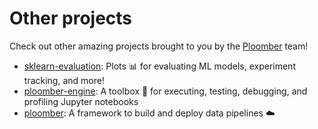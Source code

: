 # Other projects

Check out other amazing projects brought to you by the [Ploomber](https://ploomber.io/) team!

- [sklearn-evaluation](https://github.com/ploomber/sklearn-evaluation): Plots 📊 for evaluating ML models, experiment tracking, and more!
- [ploomber-engine](https://github.com/ploomber/ploomber-engine): A toolbox 🧰 for executing, testing, debugging, and profiling Jupyter notebooks
- [ploomber](https://github.com/ploomber/ploomber): A framework to build and deploy data pipelines ☁️